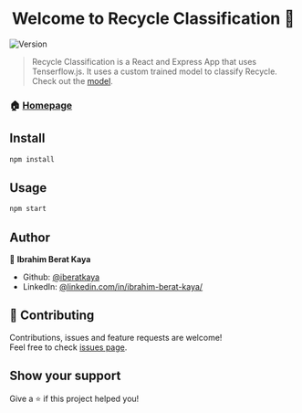 <h1 align="center">Welcome to Recycle Classification 👋</h1>
<p>
  <img alt="Version" src="https://img.shields.io/badge/version-0.0.1-blue.svg?cacheSeconds=2592000" />
</p>

> Recycle Classification is a React and Express App that uses Tenserflow.js. It uses a custom trained model to classify Recycle. Check out the [model](https://github.com/iberatkaya/recycletrain).

### 🏠 [Homepage](https://iberatkaya.githib.io/garbageclassification)


## Install

```sh
npm install 
```

## Usage

```sh
npm start
```

## Author

👤 **Ibrahim Berat Kaya**

* Github: [@iberatkaya](https://github.com/iberatkaya)
* LinkedIn: [@linkedin.com/in/ibrahim-berat-kaya/](https://linkedin.com/in/ibrahim-berat-kaya/)

## 🤝 Contributing

Contributions, issues and feature requests are welcome!<br />Feel free to check [issues page](https://github.com/iberatkaya/recycleclassification/issues). 

## Show your support

Give a ⭐️ if this project helped you!
